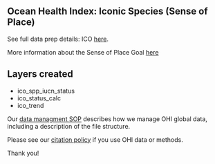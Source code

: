 ## Ocean Health Index: Iconic Species (Sense of Place)

See full data prep details: ICO [here](http://ohi-science.github.io/ohiprep_v2023/globalprep/ico/v2023/ico_data_prep.html).

More information about the Sense of Place Goal [here](https://oceanhealthindex.org/images/htmls/Supplement.html#69_Sense_of_Place)

## Layers created
* ico_spp_iucn_status
* ico_status_calc
* ico_trend

Our [data managment SOP](https://rawgit.com/OHI-Science/ohiprep_v2021/Reference/SOP_dataOrganization/dataOrganization_SOP.html) describes how we manage OHI global data, including a description of the file structure.

Please see our [citation policy](https://oceanhealthindex.org/global-scores/data-download/) if you use OHI data or methods.

Thank you!

